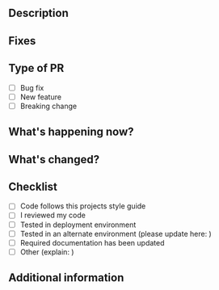 ## Description

## Fixes

## Type of PR
- [ ] Bug fix
- [ ] New feature
- [ ] Breaking change
## What's happening now?

## What's changed?

## Checklist
- [ ] Code follows this projects style guide
- [ ] I reviewed my code
- [ ] Tested in deployment environment
- [ ] Tested in an alternate environment (please update here: )
- [ ] Required documentation has been updated
- [ ] Other (explain: )

## Additional information
